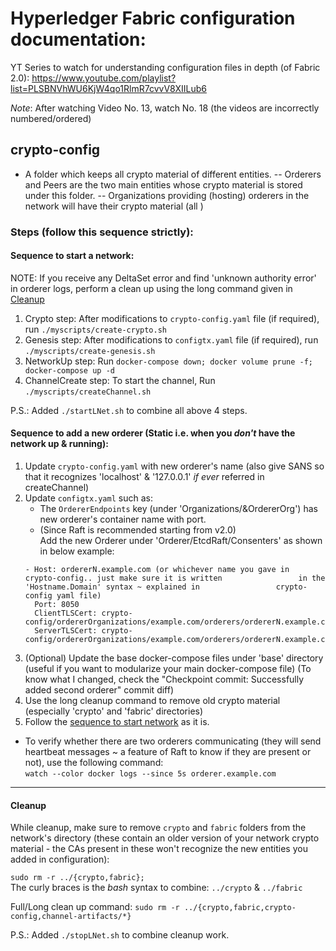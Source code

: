 # Hyperledger Fabric configuration documentation:
YT Series to watch for understanding configuration files in depth (of Fabric 2.0):
https://www.youtube.com/playlist?list=PLSBNVhWU6KjW4qo1RlmR7cvvV8XIILub6

_Note_: After watching Video No. 13, watch No. 18 (the videos are incorrectly numbered/ordered)

## crypto-config
- A folder which keeps all crypto material of different entities. 
	-- Orderers and Peers are the two main entities whose crypto material is stored under this folder.
	-- Organizations providing (hosting) orderers in the network will have their crypto material (all ) 
  

### Steps (follow this sequence strictly):
#### <a name="networkup"></a>Sequence to start a network:   
NOTE: If you receive any DeltaSet error and find 'unknown authority error' in orderer logs, 
perform a clean up using the long command given in [Cleanup](#cleanup)

1. Crypto step: After modifications to `crypto-config.yaml` file (if required), run `./myscripts/create-crypto.sh`
2. Genesis step: After modifications to `configtx.yaml` file (if required), run `./myscripts/create-genesis.sh`
3. NetworkUp step: Run `docker-compose down; docker volume prune -f; docker-compose up -d`
4. ChannelCreate step: To start the channel, Run `./myscripts/createChannel.sh`

P.S.: Added `./startLNet.sh` to combine all above 4 steps.

#### Sequence to add a new orderer (Static i.e. when you _don't_ have the network up & running):

1. Update `crypto-config.yaml` with new orderer's name (also give SANS so that it recognizes 'localhost' & '127.0.0.1' _if ever_ referred in createChannel)  
2. Update `configtx.yaml` such as:
	- The `OrdererEndpoints` key (under 'Organizations/&OrdererOrg') has new orderer's container name with port.
	- (Since Raft is recommended starting from v2.0)  
	Add the new Orderer under 'Orderer/EtcdRaft/Consenters' as shown in below example:  
	```
	- Host: ordererN.example.com (or whichever name you gave in 				crypto-config.. just make sure it is written 				 in the 'Hostname.Domain' syntax ~ explained in 				crypto-config yaml file)
      Port: 8050 
      ClientTLSCert: crypto-config/ordererOrganizations/example.com/orderers/ordererN.example.com/tls/server.crt
      ServerTLSCert: crypto-config/ordererOrganizations/example.com/orderers/ordererN.example.com/tls/server.crt
	```  
3. (Optional) Update the base docker-compose files under 'base' directory (useful if you want to modularize your main docker-compose file)  (To know what I changed, check the "Checkpoint commit: Successfully added second orderer" commit diff)
4. Use the long cleanup command to remove old crypto material (especially 'crypto' and 'fabric' directories)    
5. Follow the [sequence to start network](#networkup) as it is.  
  
- To verify whether there are two orderers communicating (they will send heartbeat messages ~ a feature of Raft to know if they are present or not), use the following command:  
`watch --color docker logs --since 5s orderer.example.com `  

--- 
#### <a name="cleanup"></a>Cleanup 
While cleanup, make sure to remove `crypto` and `fabric` folders from the network's directory (these contain an older version of your network crypto material - the CAs present in these won't recognize the new entities you added in configuration):

`sudo rm -r ../{crypto,fabric};`  
The curly braces is the _bash_ syntax to combine: `../crypto` & `../fabric` 
  
Full/Long clean up command:
`sudo rm -r ../{crypto,fabric,crypto-config,channel-artifacts/*}`

P.S.: Added `./stopLNet.sh` to combine cleanup work.